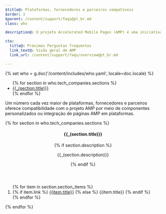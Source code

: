 ```yaml
---
$title@: Plataformas, fornecedores e parceiros compatíveis
$order: 3
$parent: /content/support/faqs@pt_br.md
class: who

description@: O projeto Accelerated Mobile Pages (AMP) é uma iniciativa de código aberto que facilita a criação de conteúdo otimizado para dispositivos móveis. Com ele, os editores podem criar conteúdo uma vez só e carregar esse material de maneira instantânea em qualquer lugar. – Projeto Accelerated Mobile Pages

cta:
  title@: Próximas Perguntas frequentes
  link_text@: Visão geral de AMP
  link_url: /content/support/faqs/overview@pt_br.md

---
```

{% set who = g.doc('/content/includes/who.yaml', locale=doc.locale) %}

<div class="inline-toc">
  <ul>
    {% for section in who.tech_companies.sections %}
      <li><a href="#{{section.title|slug}}">{{_(section.title)}}</a></li>
    {% endfor %}
  </ul>
</div>

Um número cada vez maior de plataformas, fornecedores e parceiros oferece compatibilidade com o projeto AMP por meio de componentes personalizados ou integração de páginas AMP em plataformas.

<div class="who-container">
  <amp-accordion disable-session-states>
  {% for section in who.tech_companies.sections %}
    <section id="{{section.title|slug}}" {% if loop.index == 1 %}expanded{% endif %}>
      <header class="accordion-header">
        <h4 class="accordion-title">{{_(section.title)}}</h4>
        {% if section.description %}<p>{{_(section.description)}}</p>{% endif %}
      </header>
      <div class="accordion-content">
        <ol class="item-container">
        {% for item in section.section_items %}
          <li class="item">
            {% if item.link %}
              <a href="{{item.link}}">{{item.title}}</a>
            {% else %}
              {{item.title}}
            {% endif %}
          </li>
        {% endfor %}
        </ol>
      </div>
    </section>
  {% endfor %}
  </amp-accordion>
</div>
